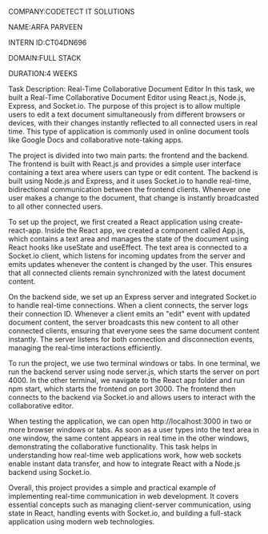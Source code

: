 COMPANY:CODETECT IT SOLUTIONS

NAME:ARFA PARVEEN

INTERN ID:CT04DN696

DOMAIN:FULL STACK

DURATION:4 WEEKS

Task Description: Real-Time Collaborative Document Editor
In this task, we built a Real-Time Collaborative Document Editor using React.js, Node.js, Express, and Socket.io. The purpose of this project is to allow multiple users to edit a text document simultaneously from different browsers or devices, with their changes instantly reflected to all connected users in real time. This type of application is commonly used in online document tools like Google Docs and collaborative note-taking apps.

The project is divided into two main parts: the frontend and the backend. The frontend is built with React.js and provides a simple user interface containing a text area where users can type or edit content. The backend is built using Node.js and Express, and it uses Socket.io to handle real-time, bidirectional communication between the frontend clients. Whenever one user makes a change to the document, that change is instantly broadcasted to all other connected users.

To set up the project, we first created a React application using create-react-app. Inside the React app, we created a component called App.js, which contains a text area and manages the state of the document using React hooks like useState and useEffect. The text area is connected to a Socket.io client, which listens for incoming updates from the server and emits updates whenever the content is changed by the user. This ensures that all connected clients remain synchronized with the latest document content.

On the backend side, we set up an Express server and integrated Socket.io to handle real-time connections. When a client connects, the server logs their connection ID. Whenever a client emits an "edit" event with updated document content, the server broadcasts this new content to all other connected clients, ensuring that everyone sees the same document content instantly. The server listens for both connection and disconnection events, managing the real-time interactions efficiently.

To run the project, we use two terminal windows or tabs. In one terminal, we run the backend server using node server.js, which starts the server on port 4000. In the other terminal, we navigate to the React app folder and run npm start, which starts the frontend on port 3000. The frontend then connects to the backend via Socket.io and allows users to interact with the collaborative editor.

When testing the application, we can open http://localhost:3000 in two or more browser windows or tabs. As soon as a user types into the text area in one window, the same content appears in real time in the other windows, demonstrating the collaborative functionality. This task helps in understanding how real-time web applications work, how web sockets enable instant data transfer, and how to integrate React with a Node.js backend using Socket.io.

Overall, this project provides a simple and practical example of implementing real-time communication in web development. It covers essential concepts such as managing client-server communication, using state in React, handling events with Socket.io, and building a full-stack application using modern web technologies.
